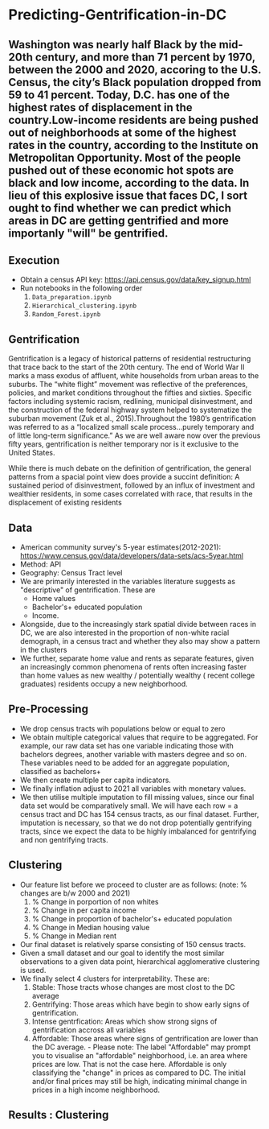 # Predicting-Gentrification-in-DC
## Washington was nearly half Black by the mid-20th century, and more than 71 percent by 1970, between the 2000 and 2020, accoring to the U.S. Census, the city’s Black population dropped from 59 to 41 percent. Today, D.C. has one of the highest rates of displacement in the country.Low-income residents are being pushed out of neighborhoods at some of the highest rates in the country, according to the Institute on Metropolitan Opportunity. Most of the people pushed out of these economic hot spots are black and low income, according to the data. In lieu of this explosive issue that faces DC, I sort ought to find whether we can predict which areas in DC are getting gentrified and more importanly "will" be gentrified. 

## Execution
 - Obtain a census API key: https://api.census.gov/data/key_signup.html
 - Run notebooks in the following order 
    1. `Data_preparation.ipynb`
    2. `Hierarchical_clustering.ipynb`
    3. `Random_Forest.ipynb`
  
## Gentrification 
Gentrification is a legacy of historical patterns of residential restructuring that trace back to the start of the 20th century. The end of World War II marks a mass exodus of affluent, white households from urban areas to the suburbs. The “white flight” movement was reflective of the preferences, policies, and market conditions throughout the fifties and sixties. Specific factors including systemic racism, redlining, municipal disinvestment, and the construction of the federal highway system helped to systematize the suburban movement (Zuk et al., 2015).Throughout the 1980’s gentrification was referred to as a “localized small scale process…purely temporary and of little long-term significance.” As we are well aware now over the previous fifty years, gentrification is neither temporary nor is it exclusive to the United States. 

While there is much debate on the definition of gentrification, the general patterns from a spacial point view does provide a succint definition: A sustained period of disinvestment, followed by an influx of investment and wealthier residents, in some cases correlated with race,  that results in the displacement of existing residents

## Data 
- American community survey's 5-year estimates(2012-2021): https://www.census.gov/data/developers/data-sets/acs-5year.html
- Method: API 
- Geography: Census Tract level 
- We are primarily interested in the variables literature suggests as "descriptive" of gentrification. These are 
    - Home values
    - Bachelor's+ educated population
    - Income. 
- Alongside, due to the increasingly stark spatial divide between races in DC, we are also interested in the proportion of non-white racial demograph, in a census tract and whether they also may show a pattern in the clusters 
- We further, separate  home value and rents as separate features, given an increasingly common phenomena of rents often increasing faster than home values as new wealthy / potentially wealthy ( recent college graduates) residents occupy a new neighborhood. 

## Pre-Processing 
- We drop census tracts wih populations below or equal to zero 
- We obtain multiple categorical values that require to be aggregated. For example, our raw data set has one variable indicating those with bachelors degrees, another variable with masters degree and so on. These variables need to be added for an aggregate population, classified as bachelors+
- We then create multiple per capita indicators. 
- We finally inflation adjust to 2021 all variables with monetary values. 
- We then utilise multiple imputation to fill missing values, since our final data set would be comparatively small. We will have each row = a census tract and DC has 154 census tracts, as our final dataset. Further, imputation is necessary, so that we do not drop potentially gentrifying tracts, since we expect the data to be highly imbalanced for gentrifying and non gentrifying tracts. 



## Clustering 
- Our feature list before we proceed to cluster are as follows: (note: % changes are b/w 2000 and 2021)
    1. % Change in porportion of non whites 
    2. % Change in per capita income 
    3. % Change in proportion of bachelor's+ educated population 
    4. % Change in Median housing value 
    5. % Change in Median rent 
- Our final dataset is relatively sparse consisting of 150 census tracts. 
- Given a small dataset and our goal to identify the most similar observations to a given data point, hierarchical agglomerative clustering is used. 
- We finally select 4 clusters for interpretability. These are: 
   1. Stable: Those tracts whose changes are most clost to the DC average
   2. Gentrifying: Those areas which have begin to show early signs of gentrification. 
   3. Intense gentrfication: Areas which show strong signs of gentrification accross all variables 
   4. Affordable: Those areas where signs of gentrification are lower than the DC average. 
           - Please note: The label "Affordable" may prompt you to visualise an "affordable" neighborhood, i.e. an area where prices are low. That is not the case here. Affordable is only classifying the "change" in prices as compared to DC. The initial and/or final prices may still be high, indicating minimal change in prices in a high income neighborhood. 

## Results : Clustering 

